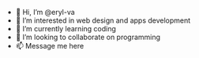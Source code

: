 - 👋 Hi, I’m @eryl-va
- 👀 I’m interested in web design and apps development
- 🌱 I’m currently learning coding
- 💞️ I’m looking to collaborate on programming
- 📫 Message me here 

<!---
eryl-va/eryl-va is a ✨ special ✨ repository because its `README.md` (this file) appears on your GitHub profile.
You can click the Preview link to take a look at your changes.
--->
